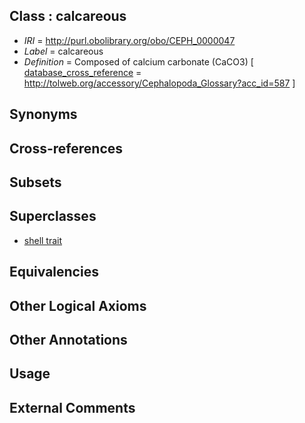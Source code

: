 
## Class : calcareous

 * *IRI* = http://purl.obolibrary.org/obo/CEPH_0000047
 * *Label* = calcareous
 * *Definition* = Composed of calcium carbonate (CaCO3) [ [database_cross_reference](../../ef/oboInOwl#hasDbXref.md) = http://tolweb.org/accessory/Cephalopoda_Glossary?acc_id=587 ]

## Synonyms


## Cross-references


## Subsets


## Superclasses

 * [shell trait](../../CEPH/61/CEPH_0001061.md)

## Equivalencies


## Other Logical Axioms


## Other Annotations


## Usage


## External Comments

